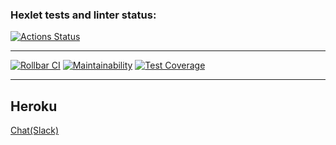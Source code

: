 ### Hexlet tests and linter status:
[![Actions Status](https://github.com/Stonek79/frontend-project-lvl4/workflows/hexlet-check/badge.svg)](https://github.com/Stonek79/frontend-project-lvl4/actions)

***

[![Rollbar CI](https://github.com/Stonek79/frontend-project-lvl4/workflows/Rollbar%20CI/badge.svg)](https://github.com/Stonek79/frontend-project-lvl4/actions)
[![Maintainability](https://api.codeclimate.com/v1/badges/a99a88d28ad37a79dbf6/maintainability)](https://codeclimate.com/github/Stonek79/frontend-project-lvl4)
[![Test Coverage](https://api.codeclimate.com/v1/badges/a99a88d28ad37a79dbf6/test_coverage)](https://codeclimate.com/github/Stonek79/frontend-project-lvl4)

***

## Heroku

[Chat(Slack)](https://chatslacklvl4.herokuapp.com?target=_blank/)
